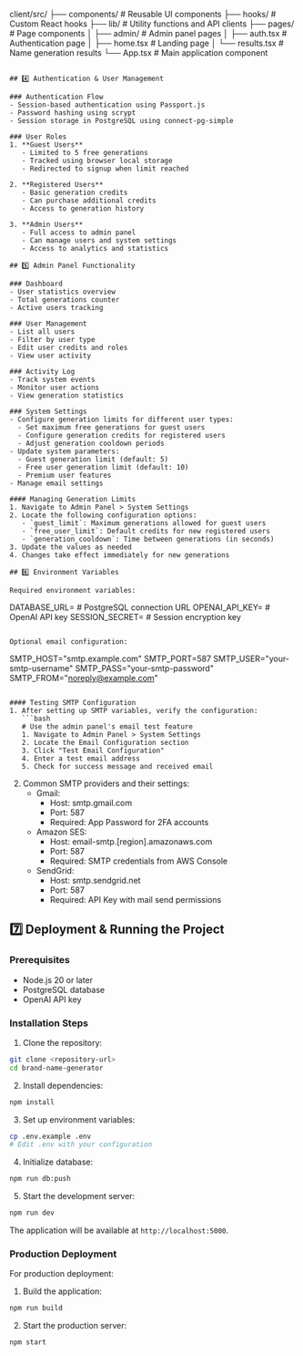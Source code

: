 client/src/
├── components/      # Reusable UI components
├── hooks/          # Custom React hooks
├── lib/           # Utility functions and API clients
├── pages/         # Page components
│   ├── admin/     # Admin panel pages
│   ├── auth.tsx   # Authentication page
│   ├── home.tsx   # Landing page
│   └── results.tsx # Name generation results
└── App.tsx        # Main application component
```

## 4️⃣ Authentication & User Management

### Authentication Flow
- Session-based authentication using Passport.js
- Password hashing using scrypt
- Session storage in PostgreSQL using connect-pg-simple

### User Roles
1. **Guest Users**
   - Limited to 5 free generations
   - Tracked using browser local storage
   - Redirected to signup when limit reached

2. **Registered Users**
   - Basic generation credits
   - Can purchase additional credits
   - Access to generation history

3. **Admin Users**
   - Full access to admin panel
   - Can manage users and system settings
   - Access to analytics and statistics

## 5️⃣ Admin Panel Functionality

### Dashboard
- User statistics overview
- Total generations counter
- Active users tracking

### User Management
- List all users
- Filter by user type
- Edit user credits and roles
- View user activity

### Activity Log
- Track system events
- Monitor user actions
- View generation statistics

### System Settings
- Configure generation limits for different user types:
  - Set maximum free generations for guest users
  - Configure generation credits for registered users
  - Adjust generation cooldown periods
- Update system parameters:
  - Guest generation limit (default: 5)
  - Free user generation limit (default: 10)
  - Premium user features
- Manage email settings

#### Managing Generation Limits
1. Navigate to Admin Panel > System Settings
2. Locate the following configuration options:
   - `guest_limit`: Maximum generations allowed for guest users
   - `free_user_limit`: Default credits for new registered users
   - `generation_cooldown`: Time between generations (in seconds)
3. Update the values as needed
4. Changes take effect immediately for new generations

## 6️⃣ Environment Variables

Required environment variables:
```
DATABASE_URL=           # PostgreSQL connection URL
OPENAI_API_KEY=        # OpenAI API key
SESSION_SECRET=        # Session encryption key
```

Optional email configuration:
```
SMTP_HOST="smtp.example.com"
SMTP_PORT=587
SMTP_USER="your-smtp-username"
SMTP_PASS="your-smtp-password"
SMTP_FROM="noreply@example.com"
```

#### Testing SMTP Configuration
1. After setting up SMTP variables, verify the configuration:
   ```bash
   # Use the admin panel's email test feature
   1. Navigate to Admin Panel > System Settings
   2. Locate the Email Configuration section
   3. Click "Test Email Configuration"
   4. Enter a test email address
   5. Check for success message and received email
   ```
2. Common SMTP providers and their settings:
   - Gmail:
     - Host: smtp.gmail.com
     - Port: 587
     - Required: App Password for 2FA accounts
   - Amazon SES:
     - Host: email-smtp.[region].amazonaws.com
     - Port: 587
     - Required: SMTP credentials from AWS Console
   - SendGrid:
     - Host: smtp.sendgrid.net
     - Port: 587
     - Required: API Key with mail send permissions


## 7️⃣ Deployment & Running the Project

### Prerequisites
- Node.js 20 or later
- PostgreSQL database
- OpenAI API key

### Installation Steps

1. Clone the repository:
```bash
git clone <repository-url>
cd brand-name-generator
```

2. Install dependencies:
```bash
npm install
```

3. Set up environment variables:
```bash
cp .env.example .env
# Edit .env with your configuration
```

4. Initialize database:
```bash
npm run db:push
```

5. Start the development server:
```bash
npm run dev
```

The application will be available at `http://localhost:5000`.

### Production Deployment

For production deployment:
1. Build the application:
```bash
npm run build
```

2. Start the production server:
```bash
npm start